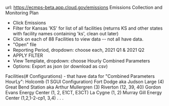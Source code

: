url: https://ecmps-beta.app.cloud.gov/emissions
Emissions Collection and Monitoring Plan
 - Click Emissions
 - Filter for Kansas 'KS' for list of all facilities (returns KS and other states with facility names containing 'ks', clean out later)
 - Click on each of 88 Facilities to view data -- not all have data.
 - "Open" file
 - Reporting Period, dropdown: choose each, 2021 Q1 & 2021 Q2
 - APPLY FILTER
 - View Template, dropdown: choose Hourly Combined Parameters
 - Options: Export as json (or download as csv)

Facilities(# Configurations) - that have data for "Combined Parameters HourLy":
    Holcomb (1 SGUI Configuration)
    Fort Dodge aka Judson Large (4)
    Great Bend Station aka Arthur Mullergren (3)
    Riverton (12, 39, 40)
    Gordon Evans Energy Center (1, 2, E1CT, E3CT)
    La Cygne (1, 2)
    Murray Gill Energy Center (1,2,1-2-cp1, 3,4)
    .
    .
    .

    
